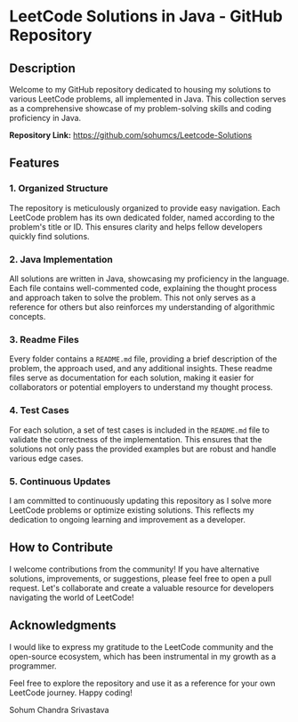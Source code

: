 # LeetCode Solutions in Java - GitHub Repository

## Description

Welcome to my GitHub repository dedicated to housing my solutions to various LeetCode problems, all implemented in Java. This collection serves as a comprehensive showcase of my problem-solving skills and coding proficiency in Java.

**Repository Link:** https://github.com/sohumcs/Leetcode-Solutions

## Features

### 1. Organized Structure

The repository is meticulously organized to provide easy navigation. Each LeetCode problem has its own dedicated folder, named according to the problem's title or ID. This ensures clarity and helps fellow developers quickly find solutions.

### 2. Java Implementation

All solutions are written in Java, showcasing my proficiency in the language. Each file contains well-commented code, explaining the thought process and approach taken to solve the problem. This not only serves as a reference for others but also reinforces my understanding of algorithmic concepts.

### 3. Readme Files

Every folder contains a `README.md` file, providing a brief description of the problem, the approach used, and any additional insights. These readme files serve as documentation for each solution, making it easier for collaborators or potential employers to understand my thought process.

### 4. Test Cases

For each solution, a set of test cases is included in the `README.md` file to validate the correctness of the implementation. This ensures that the solutions not only pass the provided examples but are robust and handle various edge cases.

### 5. Continuous Updates

I am committed to continuously updating this repository as I solve more LeetCode problems or optimize existing solutions. This reflects my dedication to ongoing learning and improvement as a developer.

## How to Contribute

I welcome contributions from the community! If you have alternative solutions, improvements, or suggestions, please feel free to open a pull request. Let's collaborate and create a valuable resource for developers navigating the world of LeetCode!

## Acknowledgments

I would like to express my gratitude to the LeetCode community and the open-source ecosystem, which has been instrumental in my growth as a programmer.

Feel free to explore the repository and use it as a reference for your own LeetCode journey. Happy coding!

Sohum Chandra Srivastava
